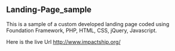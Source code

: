<h2>Landing-Page_sample</h2>
This is a sample of a custom developed landing page coded using Foundation Framework, PHP, HTML, CSS, jQuery, Javascript.

Here is the live Url http://www.impactship.org/

